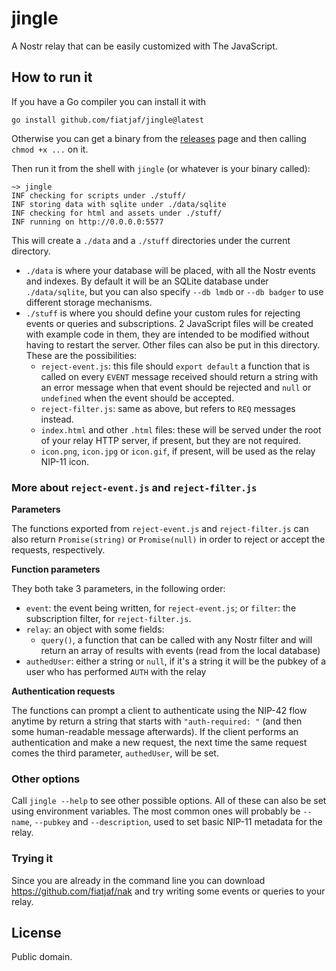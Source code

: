 jingle
======

A Nostr relay that can be easily customized with The JavaScript.

## How to run it

If you have a Go compiler you can install it with

```
go install github.com/fiatjaf/jingle@latest
```

Otherwise you can get a binary from the [releases](../../releases) page and then calling `chmod +x ...` on it.

Then run it from the shell with `jingle` (or whatever is your binary called):

```
~> jingle
INF checking for scripts under ./stuff/
INF storing data with sqlite under ./data/sqlite
INF checking for html and assets under ./stuff/
INF running on http://0.0.0.0:5577
```

This will create a `./data` and a `./stuff` directories under the current directory.

- `./data` is where your database will be placed, with all the Nostr events and indexes. By default it will be an SQLite database under `./data/sqlite`, but you can also specify `--db lmdb` or `--db badger` to use different storage mechanisms.
- `./stuff` is where you should define your custom rules for rejecting events or queries and subscriptions. 2 JavaScript files will be created with example code in them, they are intended to be modified without having to restart the server. Other files can also be put in this directory. These are the possibilities:
  - `reject-event.js`: this file should `export default` a function that is called on every `EVENT` message received should return a string with an error message when that event should be rejected and `null` or `undefined` when the event should be accepted.
  - `reject-filter.js`: same as above, but refers to `REQ` messages instead.
  - `index.html` and other `.html` files: these will be served under the root of your relay HTTP server, if present, but they are not required.
  - `icon.png`, `icon.jpg` or `icon.gif`, if present, will be used as the relay NIP-11 icon.

### More about `reject-event.js` and `reject-filter.js`

**Parameters**

The functions exported from `reject-event.js` and `reject-filter.js` can also return `Promise(string)` or `Promise(null)` in order to reject or accept the requests, respectively.

**Function parameters**

They both take 3 parameters, in the following order:
  - `event`: the event being written, for `reject-event.js`; or `filter`: the subscription filter, for `reject-filter.js`.
  - `relay`: an object with some fields:
    - `query()`, a function that can be called with any Nostr filter and will return an array of results with events (read from the local database)
  - `authedUser`: either a string or `null`, if it's a string it will be the pubkey of a user who has performed `AUTH` with the relay

**Authentication requests**

The functions can prompt a client to authenticate using the NIP-42 flow anytime by return a string that starts with `"auth-required: "` (and then some human-readable message afterwards). If the client performs an authentication and make a new request, the next time the same request comes the third parameter, `authedUser`, will be set.

### Other options

Call `jingle --help` to see other possible options. All of these can also be set using environment variables. The most common ones will probably be `--name`, `--pubkey` and `--description`, used to set basic NIP-11 metadata for the relay.

### Trying it

Since you are already in the command line you can download https://github.com/fiatjaf/nak and try writing some events or queries to your relay.

## License

Public domain.
